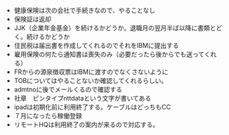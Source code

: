 - 健康保険は次の会社で手続きなので、やることなし
- 保険証は返却
- JJK（企業年金基金）を続けるかどうか。退職月の翌月半ば以降に書類とどく。続けるかどうか
- 住民税は届出書を作成してくれるのでそれをIBMに提出する
- 雇用保険の何たら通知書は喪失のみ（必要だったら後からでも送ってくれる）
- FRからの源泉徴収票はIBMに渡すのでなくさないように
- TOBについてはやることないか確認してくれるらしい。
- admtnoに後でメールくるので確認する
- 社章　ピンタイプnttdataという文字が書いてある
- ipadは初期化前に利用終了する。ケーブルはどっちもCC
- ７月になったら稼働登録
- リモートHQは利用終了の案内が来るので対応する。